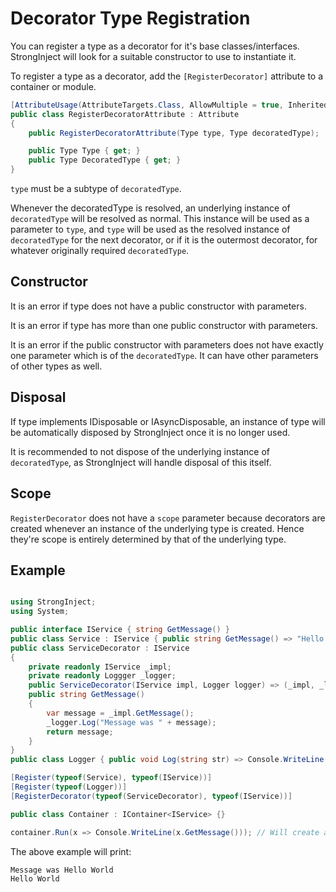 # Decorator Type Registration

You can register a type as a decorator for it's base classes/interfaces. StrongInject will look for a suitable constructor to use to instantiate it.

To register a type as a decorator, add the `[RegisterDecorator]` attribute to a container or module.

```csharp
[AttributeUsage(AttributeTargets.Class, AllowMultiple = true, Inherited = false)]
public class RegisterDecoratorAttribute : Attribute
{
    public RegisterDecoratorAttribute(Type type, Type decoratedType);

    public Type Type { get; }
    public Type DecoratedType { get; }
}
```

`type` must be a subtype of `decoratedType`.

Whenever the decoratedType is resolved, an underlying instance of `decoratedType` will be resolved as normal. This instance will be used as a parameter to `type`, and `type` will be used as the resolved instance of `decoratedType` for the next decorator, or if it is the outermost decorator, for whatever originally required `decoratedType`.

## Constructor

It is an error if type does not have a public constructor with parameters.

It is an error if type has more than one public constructor with parameters.

It is an error if the public constructor with parameters does not have exactly one parameter which is of the `decoratedType`. It can have other parameters of other types as well.

## Disposal

If type implements IDisposable or IAsyncDisposable, an instance of type will be automatically disposed by StrongInject once it is no longer used.

It is recommended to not dispose of the underlying instance of `decoratedType`, as StrongInject will handle disposal of this itself.

## Scope

`RegisterDecorator` does not have a `scope` parameter because decorators are created whenever an instance of the underlying type is created. Hence they're scope is entirely determined by that of the underlying type.

## Example

```csharp

using StrongInject;
using System;

public interface IService { string GetMessage() }
public class Service : IService { public string GetMessage() => "Hello World"; }
public class ServiceDecorator : IService
{
    private readonly IService _impl;
    private readonly Loggger _logger;
    public ServiceDecorator(IService impl, Logger logger) => (_impl, _logger) = (impl, logger);
    public string GetMessage()
    {
        var message = _impl.GetMessage();
        _logger.Log("Message was " + message);
        return message;
    }
}
public class Logger { public void Log(string str) => Console.WriteLine(str); }

[Register(typeof(Service), typeof(IService))]
[Register(typeof(Logger))]
[RegisterDecorator(typeof(ServiceDecorator), typeof(IService))]

public class Container : IContainer<IService> {}

container.Run(x => Console.WriteLine(x.GetMessage())); // Will create a new instance of Service and Logger, and pass them as parameters to the ServiceDecorator constructor. The instance of ServiceDecorator will be used as the parameter to the lambda.
```

The above example will print:

```
Message was Hello World
Hello World
```

